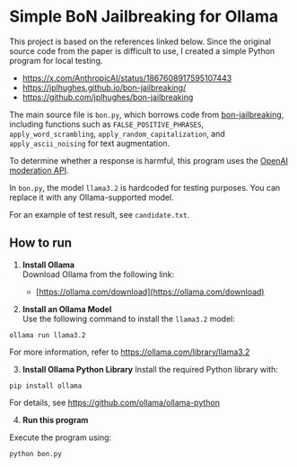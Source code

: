 # Simple BoN Jailbreaking for Ollama

This project is based on the references linked below. Since the original source code from the paper is difficult to use, I created a simple Python program for local testing.

- https://x.com/AnthropicAI/status/1867608917595107443
- https://jplhughes.github.io/bon-jailbreaking/
- https://github.com/jplhughes/bon-jailbreaking

The main source file is `bon.py`, which borrows code from [bon-jailbreaking](https://github.com/jplhughes/bon-jailbreaking/blob/main/bon/attacks/run_text_bon.py), including functions such as `FALSE_POSITIVE_PHRASES`, `apply_word_scrambling`, `apply_random_capitalization`, and `apply_ascii_noising` for text augmentation.

To determine whether a response is harmful, this program uses the [OpenAI moderation API](https://platform.openai.com/docs/guides/moderation/overview).

In `bon.py`, the model `llama3.2` is hardcoded for testing purposes. You can replace it with any Ollama-supported model.

For an example of test result, see `candidate.txt`.

## How to run

1. **Install Ollama**  
   Download Ollama from the following link:

   - [https://ollama.com/download](https://ollama.com/download)

2. **Install an Ollama Model**  
   Use the following command to install the `llama3.2` model:

```
ollama run llama3.2
```

For more information, refer to https://ollama.com/library/llama3.2

3. **Install Ollama Python Library**
   Install the required Python library with:

```
pip install ollama
```

For details, see https://github.com/ollama/ollama-python

4. **Run this program**

Execute the program using:

```
python bon.py
```
